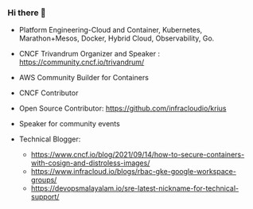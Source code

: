 ### Hi there 👋

<!--
**JESWINKNINAN/JESWINKNINAN** is a ✨ _special_ ✨ repository because its `README.md` (this file) appears on your GitHub profile.

Here are some ideas to get you started:

- 🔭 I’m currently working on ...
- 🌱 I’m currently learning ...
- 👯 I’m looking to collaborate on ...
- 🤔 I’m looking for help with ...
- 💬 Ask me about ...
- 📫 How to reach me: ...
- 😄 Pronouns: ...
- ⚡ Fun fact: ...
-->

- Platform Engineering-Cloud and Container, Kubernetes, Marathon+Mesos, Docker, Hybrid Cloud, Observability, Go.
- CNCF Trivandrum Organizer and Speaker : https://community.cncf.io/trivandrum/ 
- AWS Community Builder for Containers
- CNCF Contributor
- Open Source Contributor: https://github.com/infracloudio/krius
- Speaker for community events

- Technical Blogger:
  - https://www.cncf.io/blog/2021/09/14/how-to-secure-containers-with-cosign-and-distroless-images/
  - https://www.infracloud.io/blogs/rbac-gke-google-workspace-groups/
  - https://devopsmalayalam.io/sre-latest-nickname-for-technical-support/
